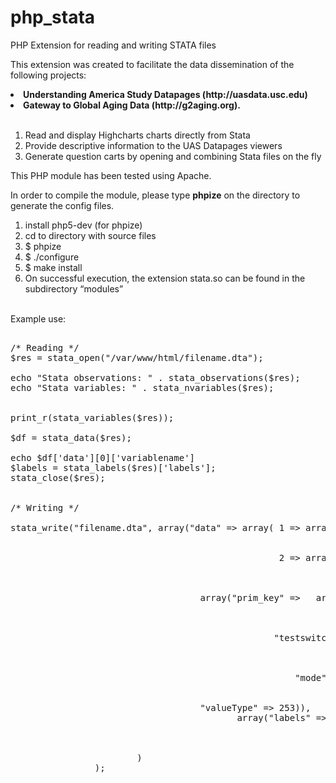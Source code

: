 php_stata
=========

PHP Extension for reading and writing STATA files<br>

This extension was created to facilitate the data dissemination of the following projects: <br>

<li><b>Understanding America Study Datapages (http://uasdata.usc.edu) </b></li>
<li><b>Gateway to Global Aging Data (http://g2aging.org). </b></li><br>


1) Read and display Highcharts charts directly from Stata<br>
2) Provide descriptive information to the UAS Datapages viewers<br>
3) Generate question carts by opening and combining Stata files on the fly<br>

This PHP module has been tested using Apache.

In order to compile the module, please type <b>phpize</b> on the directory to generate the config files.

1) install php5-dev (for phpize)<br>
2) cd to directory with source files<br>
3) $ phpize<br>
4) $ ./configure<br>
5) $ make install<br>
6) On successful execution, the extension stata.so can be found in the subdirectory “modules”<br><br>



Example use:
<pre>

/* Reading */
$res = stata_open("/var/www/html/filename.dta");

echo "Stata observations: " . stata_observations($res);
echo "Stata variables: " . stata_nvariables($res);


print_r(stata_variables($res));

$df = stata_data($res);

echo $df['data'][0]['variablename']
$labels = stata_labels($res)['labels'];
stata_close($res);


/* Writing */

stata_write("filename.dta", array("data" => array( 1 => array("prim_key" => "232342342", 
                                                              "testswitch" => 32.3234, 
                                                              "mode" => 32741), 
                                                   2 => array("prim_key" => "33333333333333333", 
                                                              "testswitch" => pow(2.0, 1023), 
                                                              "mode" => 2147483621) )),  
                
		                            array("prim_key" =>   array("vlabels" => "",
                                                                        "dlabels" => "PRIM KEY",
                                                                        "vfmt" => "%17s",
                                                                        "valueType" => 20 ),
                                                  "testswitch" => array("vlabels" => "",
                                                                        "dlabels" => "TEST SWITCH",
                                                                        "vfmt" => "%9.0g",
                                                                        "valueType" => 255), 
                                                      "mode"  =>  array("vlabels" => "gfk2_live_vl5",
                                                                        "dlabels" => "INTERVIEW MODE", 
                                                                        "vfmt" => "%9.0g", 
									"valueType" => 253)), 
                                           array("labels" => array( "gfk2_live_vl5" => 
                                                                                       array(44 => "44 Face" ,
                                                                                             55 => "55 Call center")
	                                                          )
					    )
				);
</pre>

